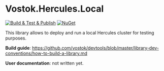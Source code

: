 # Vostok.Hercules.Local

[![Build & Test & Publish](https://github.com/vostok/hercules.local/actions/workflows/ci.yml/badge.svg)](https://github.com/vostok/hercules.local/actions/workflows/ci.yml)
[![NuGet](https://img.shields.io/nuget/v/Vostok.Hercules.Local.svg)](https://www.nuget.org/packages/Vostok.Hercules.Local)

This library allows to deploy and run a local Hercules cluster for testing purposes.


**Build guide**: https://github.com/vostok/devtools/blob/master/library-dev-conventions/how-to-build-a-library.md

**User documentation**: not written yet.